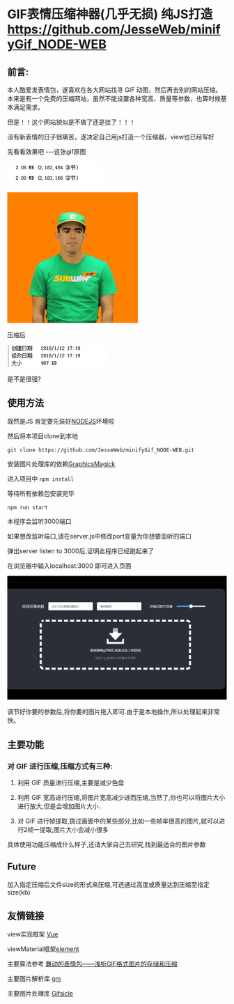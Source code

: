 # GIF表情压缩神器(几乎无损) 纯JS打造 https://github.com/JesseWeb/minifyGif_NODE-WEB


## 前言:

本人酷爱发表情包，遂喜欢在各大网站找寻 GIF 动图，然后再去别的网站压缩。本来是有一个免费的压缩网站，虽然不能设置各种宽高、质量等参数，也算时候基本满足需求。

但是！！这个网站貌似是不做了还是挂了！！！

没有新表情的日子很痛苦，遂决定自己用js打造一个压缩器，view也已经写好

先看看效果吧 ---这张gif原图

![](./example1.png)

![](./example.gif)

压缩后

![](./example2.png)

是不是很强?

## 使用方法

既然是JS 肯定要先装好[NODEJS](http://nodejs.cn/download/)环境啦

然后将本项目clone到本地
```
git clone https://github.com/JesseWeb/minifyGif_NODE-WEB.git
```
安装图片处理库的依赖[GraphicsMagick](https://sourceforge.net/projects/graphicsmagick/files/)

进入项目中 ```npm install```

等待所有依赖包安装完毕

```
npm run start
```
本程序会监听3000端口

如果想改监听端口,请在server.js中修改port变量为你想要监听的端口

弹出server listen to 3000后,证明此程序已经跑起来了

在浏览器中输入localhost:3000 即可进入页面

![](./example3.png)

调节好你要的参数后,将你要的图片拖入即可.由于是本地操作,所以处理起来非常快。


## 主要功能
### 对 GIF 进行压缩,压缩方式有三种:

1. 利用 GIF 质量进行压缩,主要是减少色盘

2. 利用 GIF 宽高进行压缩,将图片宽高减少进而压缩,当然了,你也可以将图片大小进行放大,但是会增加图片大小.
3. 对 GIF 进行帧提取,跳过画面中的某些部分,比如一些帧率很高的图片,就可以进行2帧一提取,图片大小会减小很多

具体使用功能压缩成什么样子,还请大家自己去研究,找到最适合的图片参数

## Future
加入指定压缩后文件size的形式来压缩,可选通过高度或质量达到压缩至指定size(kb)

## 友情链接

view实现框架 [Vue](https://cn.vuejs.org/)

viewMaterial框架[element](https://github.com/ElemeFE/element)

主要算法参考
[舞动的表情包——浅析GIF格式图片的存储和压缩](https://mp.weixin.qq.com/s/v0pffOhjFWnVbU2lXjuEmw)

主要图片解析库 [gm](https://github.com/aheckmann/gm)

主要图片处理库 [Gifsicle](http://www.lcdf.org/gifsicle/)
